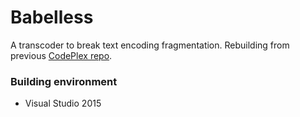 # Babelless
A transcoder to break text encoding fragmentation. Rebuilding from previous [CodePlex repo](http://babelless.codeplex.com/).

### Building environment

* Visual Studio 2015
